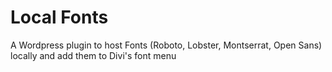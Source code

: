 # Local Fonts

A Wordpress plugin to host Fonts (Roboto, Lobster, Montserrat, Open Sans) locally and add them to Divi's font menu